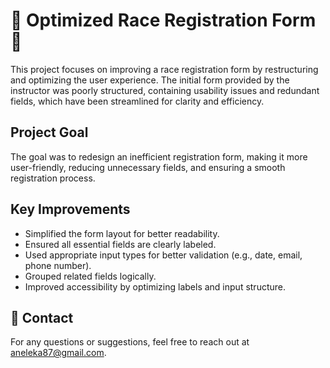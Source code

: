 # 🏁 Optimized Race Registration Form 🏁 

This project focuses on improving a race registration form by restructuring and optimizing the user experience. The initial form provided by the instructor was poorly structured, containing usability issues and redundant fields, which have been streamlined for clarity and efficiency.

## Project Goal
The goal was to redesign an inefficient registration form, making it more user-friendly, reducing unnecessary fields, and ensuring a smooth registration process.

## Key Improvements
- Simplified the form layout for better readability.
- Ensured all essential fields are clearly labeled.
- Used appropriate input types for better validation (e.g., date, email, phone number).
- Grouped related fields logically.
- Improved accessibility by optimizing labels and input structure.

## 💌 Contact
For any questions or suggestions, feel free to reach out at aneleka87@gmail.com.

